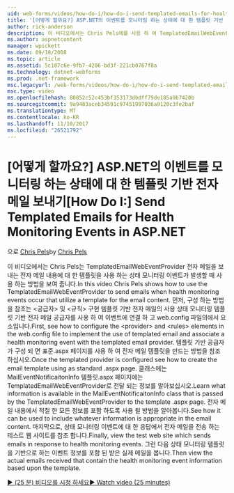 ```yaml
---
uid: web-forms/videos/how-do-i/how-do-i-send-templated-emails-for-health-monitoring-events-in-aspnet
title: '[어떻게 할까요?] ASP.NET의 이벤트를 모니터링 하는 상태에 대 한 템플릿 기반 전자 메일을 보낼 | Microsoft Docs'
author: rick-anderson
description: 이 비디오에서는 Chris Pels에를 사용 하 여 TemplatedEmailWebEventProvider 보내는 상태 모니터링 이벤트는 발생 하면 전자 메일 t에 대 한 템플릿을 사용 하는 방법을 보여 줍니다 중...
ms.author: aspnetcontent
manager: wpickett
ms.date: 09/18/2008
ms.topic: article
ms.assetid: 5c107c6e-9fb7-4206-bd3f-221cb0767f8a
ms.technology: dotnet-webforms
ms.prod: .net-framework
msc.legacyurl: /web-forms/videos/how-do-i/how-do-i-send-templated-emails-for-health-monitoring-events-in-aspnet
msc.type: video
ms.openlocfilehash: 80852c52c453bf353173dbdff79de185a9b7420b
ms.sourcegitcommit: 9a9483aceb34591c97451997036a9120c3fe2baf
ms.translationtype: MT
ms.contentlocale: ko-KR
ms.lasthandoff: 11/10/2017
ms.locfileid: "26521792"
---
```

<a name="how-do-i-send-templated-emails-for-health-monitoring-events-in-aspnet"></a><span data-ttu-id="411cf-103">[어떻게 할까요?] ASP.NET의 이벤트를 모니터링 하는 상태에 대 한 템플릿 기반 전자 메일 보내기</span><span class="sxs-lookup"><span data-stu-id="411cf-103">[How Do I:] Send Templated Emails for Health Monitoring Events in ASP.NET</span></span>
====================
<span data-ttu-id="411cf-104">으로 [Chris Pels](https://twitter.com/chrispels)</span><span class="sxs-lookup"><span data-stu-id="411cf-104">by [Chris Pels](https://twitter.com/chrispels)</span></span>

<span data-ttu-id="411cf-105">이 비디오에서는 Chris Pels는 TemplatedEmailWebEventProvider 전자 메일을 보내는 전자 메일 내용에 대 한 템플릿을 사용 하는 상태 모니터링 이벤트가 발생할 때 사용 하는 방법을 보여 줍니다.</span><span class="sxs-lookup"><span data-stu-id="411cf-105">In this video Chris Pels shows how to use the TemplatedEmailWebEventProvider to send emails when health monitoring events occur that utilize a template for the email content.</span></span> <span data-ttu-id="411cf-106">먼저, 구성 하는 방법을 참조는 &lt;공급자&gt; 및 &lt;규칙&gt; 구현 템플릿 기반 전자 메일의 사용 상태 모니터링 템플릿 기반 전자 메일 공급자를 사용 하 여 이벤트에 연결 하 고 web.config 파일의에서 요소입니다.</span><span class="sxs-lookup"><span data-stu-id="411cf-106">First, see how to configure the &lt;provider&gt; and &lt;rules&gt; elements in the web.config file to implement the use of templated email and associate a health monitoring event with the templated email provider.</span></span> <span data-ttu-id="411cf-107">템플릿 기반 공급자가 구성 되 면 표준.aspx 페이지를 사용 하 여 전자 메일 템플릿을 만드는 방법을 참조 하십시오.</span><span class="sxs-lookup"><span data-stu-id="411cf-107">Once the templated provider is configured see how to create the email template using as standard .aspx page.</span></span> <span data-ttu-id="411cf-108">클래스에는 MailEventNotificaitonInfo 템플릿.aspx 페이지에는 TemplatedEmailWebEventProvider로 전달 되는 정보를 알아보십시오.</span><span class="sxs-lookup"><span data-stu-id="411cf-108">Learn what information is available in the MailEventNotificaitonInfo class that is passed by the TemplatedEmailWebEventProvider to the template .aspx page.</span></span> <span data-ttu-id="411cf-109">전자 메일 내용에서 적절 한 모든 정보를 포함 하도록 사용 될 방법을 알아봅니다.</span><span class="sxs-lookup"><span data-stu-id="411cf-109">See how it can be used to include whatever information is appropriate in the email content.</span></span> <span data-ttu-id="411cf-110">마지막으로, 상태 모니터링 이벤트에 대 한 응답에서 전자 메일을 전송 하는 테스트 웹 사이트를 참조 합니다.</span><span class="sxs-lookup"><span data-stu-id="411cf-110">Finally, view the test web site which sends emails in response to health monitoring events.</span></span> <span data-ttu-id="411cf-111">그런 다음 상태 모니터링 템플릿을 기반으로 하는 이벤트 정보를 포함 된 받은 실제 메일을 봅니다.</span><span class="sxs-lookup"><span data-stu-id="411cf-111">Then view the actual emails received that contain the health monitoring event information based upon the template.</span></span>

[<span data-ttu-id="411cf-112">&#9654; (25 분) 비디오를 시청 하세요</span><span class="sxs-lookup"><span data-stu-id="411cf-112">&#9654; Watch video (25 minutes)</span></span>](https://channel9.msdn.com/Blogs/ASP-NET-Site-Videos/how-do-i-send-templated-emails-for-health-monitoring-events-in-aspnet)
